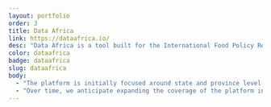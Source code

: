 ```yaml
---
layout: portfolio
order: 3
title: Data Africa
link: https://dataafrica.io/
desc: "Data Africa is a tool built for the International Food Policy Research Institute. Aggregating datasets for agriculture, climate, poverty, and health, the site gives users access to open source visualizations for 13 African countries and their provinces."
color: dataafrica
badge: dataafrica
slug: dataafrica
body:
  - "The platform is initially focused around state and province level data for 13 countries: Burkina Faso, Ethiopia, Ghana, Kenya, Malawi, Mali, Mozambique, Nigeria, Rwanda, Senegal, Tanzania, Uganda, and Zambia."
  - "Over time, we anticipate expanding the coverage of the platform in terms of the number of countries covered as well as increasing the amount of data available through the platform.<br /><br />The visual design of the site was crafted by our good friend <a href='http://geoff.house/' target='_blank'>Geoff House</a>."
---
```

